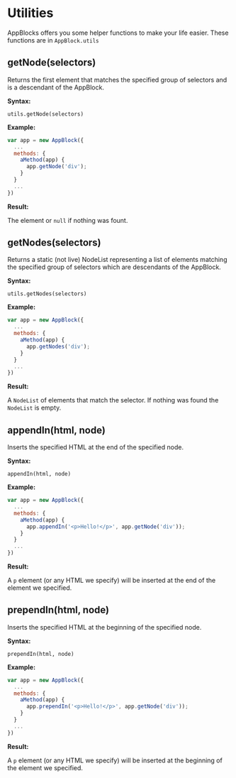 # Utilities

AppBlocks offers you some helper functions to make your life easier. These functions are in `AppBlock.utils`

## getNode(selectors)

Returns the first element that matches the specified group of selectors and is a descendant of the AppBlock.

**Syntax:**

`utils.getNode(selectors)`

**Example:**

```js
var app = new AppBlock({
  ...
  methods: {
    aMethod(app) {
      app.getNode('div');
    }
  }
  ...
})
```

**Result:**

The element or `null` if nothing was fount.


## getNodes(selectors)

Returns a static (not live) NodeList representing a list of elements matching the specified group of selectors which are descendants of the AppBlock.

**Syntax:**

`utils.getNodes(selectors)`

**Example:**

```js
var app = new AppBlock({
  ...
  methods: {
    aMethod(app) {
      app.getNodes('div');
    }
  }
  ...
})
```

**Result:**

A `NodeList` of elements that match the selector. If nothing was found the `NodeList` is empty.


## appendIn(html, node)

Inserts the specified HTML at the end of the specified node.

**Syntax:**

`appendIn(html, node)`

**Example:**

```js
var app = new AppBlock({
  ...
  methods: {
    aMethod(app) {
      app.appendIn('<p>Hello!</p>', app.getNode('div'));
    }
  }
  ...
})
```

**Result:**

A `p` element (or any HTML we specify) will be inserted at the end of the element we specified.


## prependIn(html, node)

Inserts the specified HTML at the beginning of the specified node.

**Syntax:**

`prependIn(html, node)`

**Example:**

```js
var app = new AppBlock({
  ...
  methods: {
    aMethod(app) {
      app.prependIn('<p>Hello!</p>', app.getNode('div'));
    }
  }
  ...
})
```

**Result:**

A `p` element (or any HTML we specify) will be inserted at the beginning of the element we specified.